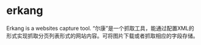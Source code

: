 erkang
======

Erkang is a websites capture tool.
“尔康”是一个抓取工具，能通过配置XML的形式实现抓取分页列表形式的网站内容。可将图片下载或者抓取相应的字段存储。
